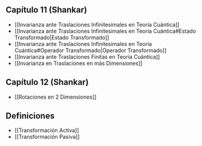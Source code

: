 ## Capítulo 11 (Shankar)
- [[Invarianza ante Traslaciones Infinitesimales en Teoría Cuántica]]
- [[Invarianza ante Traslaciones Infinitesimales en Teoría Cuántica#Estado Transformado|Estado Transformado]]
- [[Invarianza ante Traslaciones Infinitesimales en Teoría Cuántica#Operador Transformado|Operador Transformado]]
- [[Invarianza ante Traslaciones Finítas en Teoría Cuántica]]
- [[Invarianza en Traslaciones en más Dimensiones]] 

## Capítulo 12 (Shankar)
- [[Rotaciones en 2 Dimensiones]]

## Definiciones
- [[Transformación Activa]]
- [[Transformación Pasiva]]